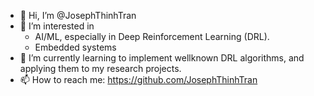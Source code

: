 - 👋 Hi, I’m @JosephThinhTran
- 👀 I’m interested in 
  - AI/ML, especially in Deep Reinforcement Learning (DRL).
  - Embedded systems
- 🌱 I’m currently learning to implement wellknown DRL algorithms, and applying them to my research projects.
- 📫 How to reach me: https://github.com/JosephThinhTran

<!---
JosephThinhTran/JosephThinhTran is a ✨ special ✨ repository because its `README.md` (this file) appears on your GitHub profile.
You can click the Preview link to take a look at your changes.
- 💞️ I’m looking to collaborate on ...
--->
